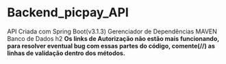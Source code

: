 # Backend_picpay_API
API Criada com Spring Boot(v3.1.3)
Gerenciador de Dependências MAVEN
Banco de Dados h2 <b>
<b>
Os links de Autorização não estão mais funcionando, para resolver eventual bug com essas partes do código,<b>
comente(//) as linhas de validação dentro dos métodos. 

